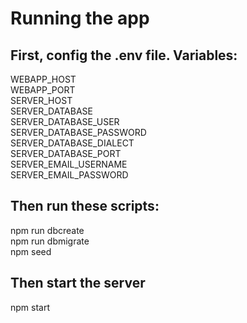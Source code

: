 # Running the app
## First, config the .env file. Variables:
WEBAPP_HOST\
WEBAPP_PORT\
SERVER_HOST\
SERVER_DATABASE\
SERVER_DATABASE_USER\
SERVER_DATABASE_PASSWORD\
SERVER_DATABASE_DIALECT\
SERVER_DATABASE_PORT\
SERVER_EMAIL_USERNAME\
SERVER_EMAIL_PASSWORD

## Then run these scripts:
npm run dbcreate\
npm run dbmigrate\
npm seed

## Then start the server
npm start
